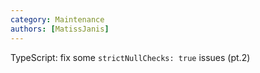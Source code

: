 ```yaml
---
category: Maintenance
authors: [MatissJanis]
---
```


TypeScript: fix some `strictNullChecks: true` issues (pt.2)

